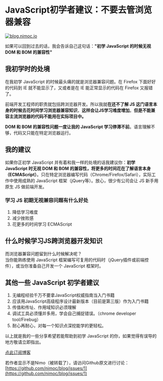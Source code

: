 # JavaScript初学者建议：不要去管浏览器兼容

[![blog.nimoc.io](http://blog.nimoc.io/notice/index.svg)](http://blog.nimoc.io/notice/index.html)


如果可以回到过去的话，我会告诉自己这句话：**"初学 JavaScript 的时候无视 DOM 和 BOM 的兼容性"**
## 我初学时的处境

在我初学 JavaScript 的时候最头痛的就是浏览器兼容问题。在 Firefox 下面好好的代码到 IE 就不能显示了，又或者是在 IE 能正常显示的代码在 Firefox 又报错了。

前端开发工程师的职责就包括跨浏览器开发。所以我就**在还不了解 JS 这门语言本身的时候去花时间学习浏览器兼容知识**，**这样会让JS学习难度增加**。**但是不能兼容主流浏览器的代码不能用在实际项目中。**

**DOM 和 BOM 的兼容性问题一度让我的 JavaScript 学习停滞不前**。语言理解不够，代码又只能在特定浏览器运行。
## 我的建议

如果你正初学 JavaScript 并有着和我一样的处境的话我建议你：**初学 JavaScript 时无视 DOM 和 BOM 的兼容性，将更多的时间花在了解语言本身（ECMAScript）**。只在特定浏览器编写代码（Chrome/Firefox/Safari），实际工作中使用成熟的 JavaScript 框架（jQuery等）。放心，很少有公司会让 JS 新手用原生 JS 做前端开发。
### 学习 JS 初期无视兼容问题有什么好处
1. 降低学习难度
2. 减少挫败感
3. 花更多的时间学习 ECMAScript
## 什么时候学习JS跨浏览器开发知识

而浏览器兼容问题留到什么时候解决呢？  
当你能熟练使用 JavaScript 框架编写可复用的代码时（jQuery插件或前端控件），或当你准备自己开发一个 JavaScript 框架时。
## 其他一些 JavaScript 初学者建议
1. 无编程经验千万不要拿JavaScript权威指南当入门书籍
2. 应该用JavaScript高级程序设计最新版本（目前是第三版）作为入门书籍
3. 传值和传址、作用域知识必须理解
4. 调试工具必须懂并多用，学会自己捕捉错误。（chrome developer tool/Firebug）
5. 耐心再耐心，对每一个知识点深挖能学的更轻松。

以上就是我的一些分享希望若能帮助到初学 JavaScript 的你，如果觉得有误导的地方敬请立即指出。

[点此订阅博客](https://github.com/nimoc/blog/issues/15)

若作者显示不是Nimo（被转载了），请访问Github原文进行讨论：[https://github.com/nimoc/blog/issues/1](https://github.com/nimoc/blog/issues/1)

<script src="https://utteranc.es/client.js"
        repo="nimoc/blog"
        issue-number="15"
        theme="github-light"
        crossorigin="anonymous"
        async>
</script>